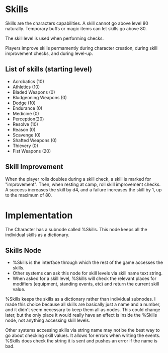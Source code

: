 # Skills
Skills are the characters capabilities. A skill cannot go above level 80 naturally. Temporary buffs or magic items can let skills go above 80.

The skill level is used when performing checks.

Players improve skills permamently during character creation, during skill improvement checks, and during level-up.

## List of skills (starting level)
* Acrobatics (10)
* Athletics (10)
* Bladed Weapons (0)
* Bludgeoning Weapons (0)
* Dodge (10)
* Endurance (0)
* Medicine (0)
* Perception(20)
* Resolve (10)
* Reason (0)
* Scavenge (0)
* Shafted Weapons (0)
* Thievery (0)
* Fist Weapons (20)

## Skill Improvement
When the player rolls doubles during a skill check, a skill is marked for "improvement". Then, when resting at camp, roll skill improvement checks. A success increases the skill by d4, and a failure increases the skill by 1, up to the maximum of 80.

# Implementation
The Character has a subnode called %Skills. This node keeps all the individual skills as a dictionary.

## Skills Node
* %Skills is the interface through which the rest of the game accesses the skills.
* Other systems can ask this node for skill levels via skill name text string.
* When asked for a skill level, %Skills will check the relevant places for modifiers (equipment, standing events, etc) and return the current skill value.

%Skills keeps the skills as a dictionary rather than individual subnodes. I made this choice because all skills are basically just a name and a number, and it didn't seem necessary to keep them all as nodes. This could change later, but the only place it would really have an effect is inside the %Skills node, not anything accessing skill levels.

Other systems accessing skills via string name may not be the best way to go about checking skill values. It allows for errors when writing the events. %Skills does check the string it is sent and pushes an error if the name is bad.
